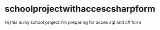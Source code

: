# schoolprojectwithaccescsharpform
Hi,this is my school project.I'm preparing for acces sql and c# form
